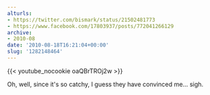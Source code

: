 ```yaml
---
alturls:
- https://twitter.com/bismark/status/21502481773
- https://www.facebook.com/17803937/posts/772041266129
archive:
- 2010-08
date: '2010-08-18T16:21:04+00:00'
slug: '1282148464'
---
```


{{< youtube_nocookie oaQBrTROj2w >}}

Oh, well, since it's so catchy, I guess they have convinced me... sigh.

